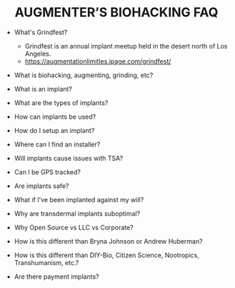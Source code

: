 <div align="center"> 

# AUGMENTER’S BIOHACKING FAQ

</div>

- What's Grindfest?
  - Grindfest is an annual implant meetup held in the desert north of Los Angeles.
  - https://augmentationlimitles.ipage.com/grindfest/

- What is biohacking, augmenting, grinding, etc?

- What is an implant?

- What are the types of implants?

- How can implants be used?

- How do I setup an implant?

- Where can I find an installer?

- Will implants cause issues with TSA?

- Can I be GPS tracked?

- Are implants safe?

- What if I've been implanted against my will?

- Why are transdermal implants suboptimal?

- Why Open Source vs LLC vs Corporate?

- How is this different than Bryna Johnson or Andrew Huberman?

- How is this different than DIY-Bio, Citizen Science, Nootropics, Transhumanism, etc.?

- Are there payment implants?